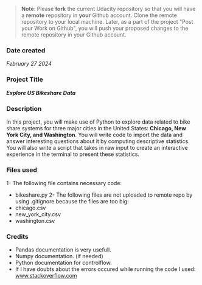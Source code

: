 >**Note**: Please **fork** the current Udacity repository so that you will have a **remote** repository in **your** Github account. Clone the remote repository to your local machine. Later, as a part of the project "Post your Work on Github", you will push your proposed changes to the remote repository in your Github account.

### Date created
_February 27 2024_

### Project Title
_**Explore US Bikeshare Data**_

### Description
In this project, you will make use of Python to explore data related to bike share systems for three major cities in the United States:
**Chicago, New York City, and Washington**. You will write code to import the data and answer interesting questions about it by computing descriptive statistics.
 You will also write a script that takes in raw input to create an interactive experience in the terminal to present these statistics.

### Files used
1-  The following file contains necessary code:
*   bikeshare.py
2-  The following files are not uploaded to remote repo by using .gitignore because the files are too big:
*   chicago.csv
*   new_york_city.csv
*   washington.csv

### Credits
* Pandas documentation is very usefull.
* Numpy documentation. (if needed)
* Python documentation for controlflow.
* If I have doubts about the errors occured while running the code I used: www.stackoverflow.com
